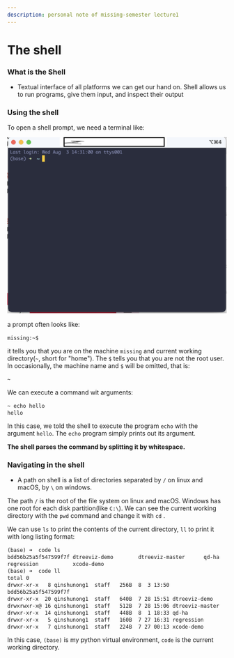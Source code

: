 ```yaml
---
description: personal note of missing-semester lecture1
---
```


# The shell

### What is the Shell

* Textual interface of all platforms we can get our hand on. Shell allows us to run programs, give them input, and inspect their output

### Using the shell

To open a shell prompt, we need a terminal like:

![](<.gitbook/assets/截屏2022-08-03 下午5.21.34.png>)

a prompt often looks like:&#x20;

```shell
missing:~$
```

it tells you that you are on the machine `missing` and current working directory(`~`, short for "home"). The `$`  tells you that you are not the root user. In occasionally, the machine name and `$` will be omitted, that is:

```
~
```

We can execute a command wit arguments:

```
~ echo hello
hello
```

In this case, we told the shell to execute the program `echo` with the argument `hello`. The `echo` program simply prints out its argument.

**The shell parses the command by splitting it by whitespace.**

### **Navigating in the shell**

* A path on shell is a list of directories separated by `/` on linux and macOS, by `\` on windows.&#x20;

The path `/` is the root of the file system on linux and macOS. Windows has one root for each disk partition(like `C:\`). We can see the current working directory with the `pwd` command and change it with `cd` .&#x20;

We can use `ls` to print the contents of the current directory, `ll`  to print it with long listing format:

```shell
(base) ➜  code ls
bdd56b25a5f547599f7f dtreeviz-demo        dtreeviz-master      qd-ha                regression           xcode-demo
(base) ➜  code ll
total 0
drwxr-xr-x   8 qinshunong1  staff   256B  8  3 13:50 bdd56b25a5f547599f7f
drwxr-xr-x  20 qinshunong1  staff   640B  7 28 15:51 dtreeviz-demo
drwxrwxr-x@ 16 qinshunong1  staff   512B  7 28 15:06 dtreeviz-master
drwxr-xr-x  14 qinshunong1  staff   448B  8  1 18:33 qd-ha
drwxr-xr-x   5 qinshunong1  staff   160B  7 27 16:31 regression
drwxr-xr-x   7 qinshunong1  staff   224B  7 27 00:13 xcode-demo
```

In this case, `(base)` is my python virtual environment, `code` is the current working directory.
